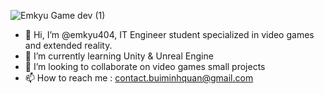 ![Emkyu  Game dev  (1)](https://user-images.githubusercontent.com/55577930/236646211-f41e029c-4af4-45e6-80e5-68a270ca663b.png)


- 👋 Hi, I’m @emkyu404, IT Engineer student specialized in video games and extended reality.
- 🌱 I’m currently learning Unity & Unreal Engine
- 💞️ I’m looking to collaborate on video games small projects
- 📫 How to reach me : contact.buiminhquan@gmail.com
<!---
emkyu40![Uploading Emkyu. Game dev. (1).png…]()
4/emkyu404 is a ✨ special ✨ repository because its `README.md` (this file) appears on your GitHub profile.
You can click the Preview link to take a look at your changes.
--->
